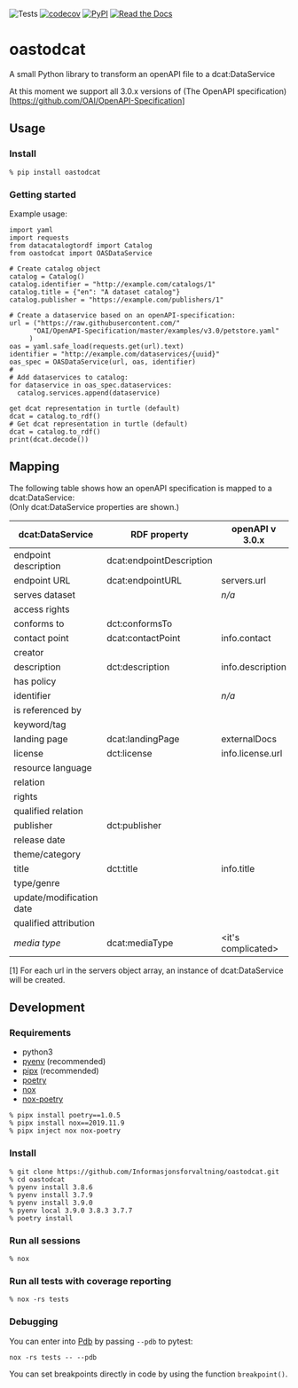 ![Tests](https://github.com/Informasjonsforvaltning/oastodcat/workflows/Tests/badge.svg)
[![codecov](https://codecov.io/gh/Informasjonsforvaltning/oastodcat/branch/master/graph/badge.svg)](https://codecov.io/gh/Informasjonsforvaltning/oastodcat)
[![PyPI](https://img.shields.io/pypi/v/oastodcat.svg)](https://pypi.org/project/oastodcat/)
[![Read the Docs](https://readthedocs.org/projects/oastodcat/badge/)](https://oastodcat.readthedocs.io/)
# oastodcat

A small Python library to transform an openAPI file to a dcat:DataService

At this moment we support all 3.0.x versions of (The OpenAPI specification)[https://github.com/OAI/OpenAPI-Specification]

## Usage
### Install
```
% pip install oastodcat
```
### Getting started
Example usage:
```
import yaml
import requests
from datacatalogtordf import Catalog
from oastodcat import OASDataService

# Create catalog object
catalog = Catalog()
catalog.identifier = "http://example.com/catalogs/1"
catalog.title = {"en": "A dataset catalog"}
catalog.publisher = "https://example.com/publishers/1"

# Create a dataservice based on an openAPI-specification:
url = ("https://raw.githubusercontent.com/"
      "OAI/OpenAPI-Specification/master/examples/v3.0/petstore.yaml"
     )
oas = yaml.safe_load(requests.get(url).text)
identifier = "http://example.com/dataservices/{uuid}"
oas_spec = OASDataService(url, oas, identifier)
#
# Add dataservices to catalog:
for dataservice in oas_spec.dataservices:
  catalog.services.append(dataservice)

get dcat representation in turtle (default)
dcat = catalog.to_rdf()
# Get dcat representation in turtle (default)
dcat = catalog.to_rdf()
print(dcat.decode())
```

## Mapping
The following table shows how an openAPI specification is mapped to a dcat:DataService:  
(Only dcat:DataService properties are shown.)

| dcat:DataService         | RDF property             | openAPI v 3.0.x      | Note |
| ------------------------ | ------------------------ | -------------------- | ---- |
| endpoint description     | dcat:endpointDescription | <url to description> |      |
| endpoint URL             | dcat:endpointURL         | servers.url          | [1]  |
| serves dataset           |                          | _n/a_                |      |
| access rights            |                          |                      |      |
| conforms to              | dct:conformsTo           |                      |      |
| contact point            | dcat:contactPoint        | info.contact         |      |
| creator                  |                          |                      |      |
| description              | dct:description          | info.description     |      |
| has policy               |                          |                      |      |
| identifier               |                          | _n/a_                |      |
| is referenced by         |                          |                      |      |
| keyword/tag              |                          |                      |      |
| landing page             | dcat:landingPage         | externalDocs         |      |
| license                  | dct:license              | info.license.url     |      |
| resource language        |                          |                      |      |
| relation                 |                          |                      |      |
| rights                   |                          |                      |      |
| qualified relation       |                          |                      |      |
| publisher                | dct:publisher            |                      |      |
| release date             |                          |                      |      |
| theme/category           |                          |                      |      |
| title                    | dct:title                | info.title           |      |
| type/genre               |                          |                      |      |
| update/modification date |                          |                      |      |
| qualified attribution    |                          |                      |      |
| _media type_             | dcat:mediaType           | <it's complicated>   |      |

[1] For each url in the servers object array, an instance of dcat:DataService will be created.

## Development
### Requirements
- python3
- [pyenv](https://github.com/pyenv/pyenv) (recommended)
- [pipx](https://github.com/pipxproject/pipx) (recommended)
- [poetry](https://python-poetry.org/)
- [nox](https://nox.thea.codes/en/stable/)
- [nox-poetry](https://pypi.org/project/nox-poetry/)
```
% pipx install poetry==1.0.5
% pipx install nox==2019.11.9
% pipx inject nox nox-poetry
```

### Install
```
% git clone https://github.com/Informasjonsforvaltning/oastodcat.git
% cd oastodcat
% pyenv install 3.8.6
% pyenv install 3.7.9
% pyenv install 3.9.0
% pyenv local 3.9.0 3.8.3 3.7.7
% poetry install
```
### Run all sessions
```
% nox
```
### Run all tests with coverage reporting
```
% nox -rs tests
```
### Debugging
You can enter into [Pdb](https://docs.python.org/3/library/pdb.html) by passing `--pdb` to pytest:
```
nox -rs tests -- --pdb
```
You can set breakpoints directly in code by using the function `breakpoint()`.
